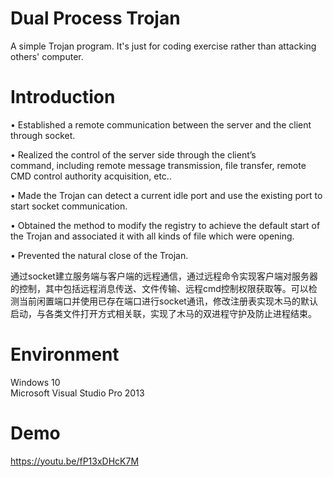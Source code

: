 # Dual Process Trojan
A simple Trojan program. It's just for coding exercise rather than attacking others' computer.  
  
# Introduction  
•	Established a remote communication between the server and the client through socket.  
  
•	Realized the control of the server side through the client’s command, including remote message transmission, file transfer, remote CMD control authority acquisition, etc..  
  
•	Made the Trojan can detect a current idle port and use the existing port to start socket communication. 
  
•	Obtained the method to modify the registry to achieve the default start of the Trojan and associated it with all kinds of file which were opening.  
  
•	Prevented the natural close of the Trojan.  
  
通过socket建立服务端与客户端的远程通信，通过远程命令实现客户端对服务器的控制，其中包括远程消息传送、文件传输、远程cmd控制权限获取等。可以检测当前闲置端口并使用已存在端口进行socket通讯，修改注册表实现木马的默认启动，与各类文件打开方式相关联，实现了木马的双进程守护及防止进程结束。  
  
# Environment  
Windows 10  
Microsoft Visual Studio Pro 2013  
  
# Demo  
https://youtu.be/fP13xDHcK7M  
